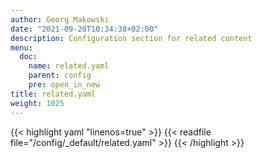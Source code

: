 ```yaml
---
author: Georg Makowski
date: "2021-09-20T10:34:38+02:00"
description: Configuration section for related content
menu:
  doc:
    name: related.yaml
    parent: config
    pre: open_in_new
title: related.yaml
weight: 1025
---
```



{{< highlight yaml "linenos=true" >}}
{{< readfile file="/config/_default/related.yaml" >}}
{{< /highlight >}}
